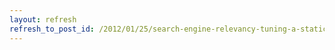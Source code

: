 ```yaml
---
layout: refresh
refresh_to_post_id: /2012/01/25/search-engine-relevancy-tuning-a-static-rank-framework-for-solr-lucene-mike-schultz
---
```


